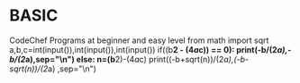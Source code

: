 # BASIC
CodeChef Programs at beginner and easy level
from math import sqrt
a,b,c=int(input()),int(input()),int(input())
if((b**2 - (4*a*c)) == 0):
    print(-b/(2*a),-b/(2*a),sep="\n")
else:
    n=(b**2)-(4*a*c)
    print((-b+sqrt(n))/(2*a),(-b-sqrt(n))/(2*a) ,sep="\n")
